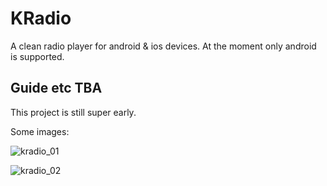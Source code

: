 # KRadio

A clean radio player for android & ios devices.
At the moment only android is supported.

## Guide etc TBA

This project is still super early.

Some images:

![kradio_01](https://github.com/KRSLS/kradio/assets/105395630/3fdee73b-3b70-4ee2-8f02-6ddde525ba93)

![kradio_02](https://github.com/KRSLS/kradio/assets/105395630/80c1f704-4fc4-49eb-958c-574184e62924)
